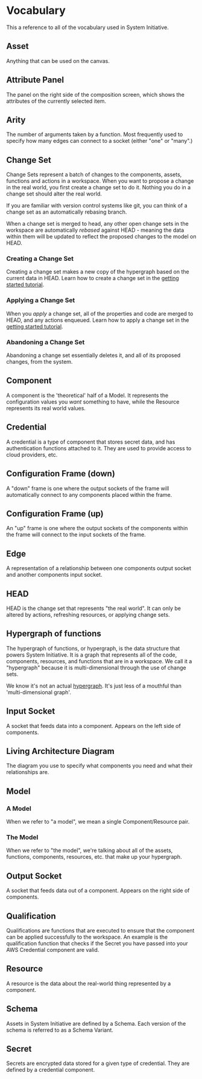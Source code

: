 # Vocabulary

This a reference to all of the vocabulary used in System Initiative.

## Asset

Anything that can be used on the canvas.

## Attribute Panel

The panel on the right side of the composition screen, which shows the attributes
of the currently selected item.

## Arity

The number of arguments taken by a function. Most frequently used to specify how
many edges can connect to a socket (either "one" or "many".)

## Change Set

Change Sets represent a batch of changes to the components, assets, functions
and actions in a workspace. When you want to propose a change in the real world,
you first create a change set to do it. Nothing you do in a change set should
alter the real world.

If you are familiar with version control systems like git, you can think of a
change set as an automatically rebasing branch.

When a change set is merged to head, any other open change sets in the workspace
are automatically _rebased_ against HEAD - meaning the data within them will be
updated to reflect the proposed changes to the model on HEAD.

### Creating a Change Set

Creating a change set makes a new copy of the hypergraph based on the current
data in HEAD. Learn how to create a change set in the
[getting started tutorial](/tutorials/getting-started).

### Applying a Change Set

When you _apply_ a change set, all of the properties and code are merged to
HEAD, and any actions enqueued. Learn how to apply a change set in the
[getting started tutorial](/tutorials/getting-started).

### Abandoning a Change Set

Abandoning a change set essentially deletes it, and all of its proposed changes,
from the system.

## Component

A component is the 'theoretical' half of a Model. It represents the
configuration values you _want_ something to have, while the Resource represents
its real world values.

## Credential

A credential is a type of component that stores secret data, and has
authentication functions attached to it. They are used to provide access to
cloud providers, etc.

## Configuration Frame (down)

A "down" frame is one where the output sockets of the frame will automatically
connect to any components placed within the frame.

## Configuration Frame (up)

An "up" frame is one where the output sockets of the components within the frame
will connect to the input sockets of the frame.

## Edge

A representation of a relationship between one components output socket and another
components input socket.

## HEAD

HEAD is the change set that represents "the real world". It can only be altered
by actions, refreshing resources, or applying change sets.

## Hypergraph of functions

The hypergraph of functions, or hypergraph, is the data structure that powers
System Initiative. It is a graph that represents all of the code, components,
resources, and functions that are in a workspace. We call it a "hypergraph"
because it is multi-dimensional through the use of change sets.

We know it's not an actual
[hypergraph](https://en.wikipedia.org/wiki/Hypergraph). It's just less of a
mouthful than 'multi-dimensional graph'.

## Input Socket

A socket that feeds data into a component. Appears on the left side of
components.

## Living Architecture Diagram

The diagram you use to specify what components you need and what their
relationships are.

## Model

### A Model

When we refer to "a model", we mean a single Component/Resource pair.

### The Model

When we refer to "the model", we're talking about all of the assets, functions,
components, resources, etc. that make up your hypergraph.

## Output Socket

A socket that feeds data out of a component. Appears on the right side of
components.

## Qualification

Qualifications are functions that are executed to ensure that the component can
be applied successfully to the workspace. An example is the qualification
function that checks if the Secret you have passed into your AWS Credential
component are valid.

## Resource

A resource is the data about the real-world thing represented by a component.

## Schema

Assets in System Initiative are defined by a Schema. Each version of the
schema is referred to as a Schema Variant.

## Secret

Secrets are encrypted data stored for a given type of credential. They are
defined by a credential component.
